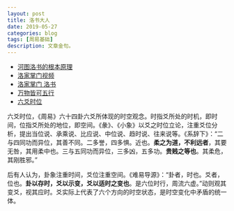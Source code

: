 ```yaml
---
layout: post
title: 洛书大人
date: 2019-05-27
categories: blog
tags: [周易基础]
description: 文章金句。
---
```


- [河图洛书的根本原理](https://www.zhihu.com/question/21717625)
- [洛家掌门视频](https://www.365yg.com/c/user/53499754879/)
- [洛家掌门 洛书](http://www.360doc.com/userhome.aspx?userid=52373191&cid=5)
- [万物皆可五行](https://zhuanlan.zhihu.com/p/61911284)
- [六爻时位](http://baike.yidao5.com/m/view.php?aid=9558)


六爻时位，《周易》六十四卦六爻所体现的时空观念。时指爻所处的时机，即时间，位指爻所处的地位，即空间。《彖》、《小象》以爻之时位立论，注重爻位分析，提出当位说、承乘说、比应说、中位说、趋时说、往来说等。《系辞下》：“二与四同功而异位，其善不同。二多誉，四多惧。近也。**柔之为道，不利远者**，其要无咎，其用柔中也。三与五同功而异位，三多凶，五多功。**贵贱之等也**。其柔危，其刚胜邪。”


后有人认为，卦象注重时间，爻位注重空间。《难易导源》：“卦者，时也。爻者，位也。**卦以存时，爻以示变，爻以适时之变也**。是六位时行，周流六虚。”动则观其变爻，视其应时。爻实际上代表了六个方向的时空状态，是时空变化中矛盾的统一体。
